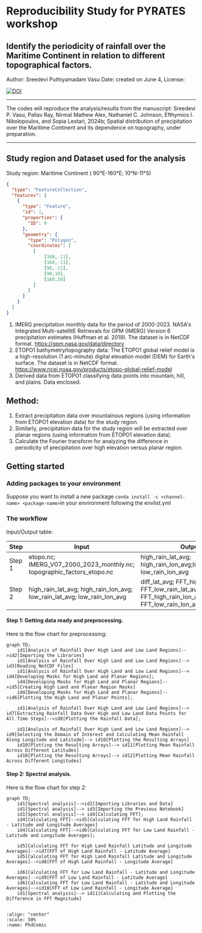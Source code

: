# Reproducibility Study for PYRATES workshop

## Identify the periodicity of rainfall over the Maritime Continent in relation to different topographical factors.

 Author: Sreedevi Puthiyamadam Vasu
 Date: created on June 4, 
 License:
 
[![DOI](https://zenodo.org/badge/810518047.svg)](https://zenodo.org/doi/10.5281/zenodo.11508508)
______________________________________________________________

The codes will reproduce the analysis/results from the manuscript: Sreedevi P. Vasu, Pallav Ray, Nirmal Mathew Alex, Nathaniel C. Johnson, Efthymios I. Nikolopoulos, and Sopia Lestari, 2024b; Spatial distribution of precipitation over the Maritime Continent and its dependence on topography, under preparation.
______________________________________________________________

## Study region and Dataset used for the analysis
Study region: Maritime Continent ( 90°E-160°E; 10°N-11°S)
```geojson
{
  "type": "FeatureCollection",
  "features": [
    {
      "type": "Feature",
      "id": 1,
      "properties": {
        "ID": 0
      },
      "geometry": {
        "type": "Polygon",
        "coordinates": [
          [
              [160,-11],
              [160,-11],
              [90,-11],
              [90,10],
              [160,10]
          ]
        ]
      }
    }
  ]
}
```

1. IMERG precipitation monthly data for the period of 2000-2023.
   NASA's Integrated Multi-satellitE Retrievals for GPM (IMERG) Version 6 precipitation estimates (Huffman et al. 2019). The dataset is in NetCDF format.
   https://gpm.nasa.gov/data/directory
2. ETOPO1 bathymetry/topography data:
   The ETOPO1 global relief model is a high-resolution (1 arc-minute) digital elevation model (DEM) for Earth's surface. The dataset is in NetCDF format.
   https://www.ncei.noaa.gov/products/etopo-global-relief-model
3. Derived data from ETOPO1 classifying data points into mountain, hill, and plains.
   Data enclosed.


## Method: 
1. Extract precipitation data over mountainous regions (using information from ETOPO1 elevation data) for the study region.
2. Similarly, precipitation data for the study region will be extracted over planar regions (using information from ETOPO1 elevation data).
3. Calculate the Fourier transform for analyzing the difference in periodicity of precipitation over high elevation versus planar region.



## Getting started

### Adding packages to your environment

Suppose you want to install a new package `conda install -c <channel-name> <package-name>`in your environment following the envlist.yml

### The workflow

Input/Output table:

| Step | Input | Output | Code |
| --- | --- | --- | --- |
| Step 1 | etopo.nc; IMERG_V07_2000_2023_monthly.nc; topographic_factors_etopo.nc| high_rain_lat_avg; high_rain_lon_avg;low_rain_lat_avg; low_rain_lon_avg | L1_prepocessing_data.ipynb | 
| Step 2 | high_rain_lat_avg; high_rain_lon_avg; low_rain_lat_avg; low_rain_lon_avg| diff_lat_avg; FFT_high_rain_lat_avg; FFT_low_rain_lat_avg; diff_lon_avg; FFT_high_rain_lon_avg; FFT_low_rain_lon_avg| L2_spectral_analysis_visualization.ipynb | 


#### Step 1: Getting data ready and preprocessing.
Here is the flow chart for preprocessing:

```mermaid
graph TD;
    id1[Analysis of Rainfall Over High Land and Low Land Regions]-->id2[Importing the Libraries]
    id1[Analysis of Rainfall Over High Land and Low Land Regions]--> id3[Reading NetCDF Files]
    id1[Analysis of Rainfall Over High Land and Low Land Regions]--> id4[Developing Masks for High Land and Planar Regions]; 
    id4[Developing Masks for High Land and Planar Regions]-->id5[Creating High Land and Planar Region Masks]
    id4[Developing Masks for High Land and Planar Regions]-->id6[Plotting the High Land and Planar Points];
    
    id1[Analysis of Rainfall Over High Land and Low Land Regions]--> id7[Extracting Rainfall Data Over High and Low Land Data Points for All Time Steps]-->id8[Plotting the Rainfall Data];

    id1[Analysis of Rainfall Over High Land and Low Land Regions]--> id9[Selecting the Domain of Interest and Calculating Mean Rainfall Along Longitude and Latitude]--> id10[Plotting the Resulting Arrays]
    id10[Plotting the Resulting Arrays]--> id11[Plotting Mean Rainfall Across Different Latitudes]
    id10[Plotting the Resulting Arrays]--> id12[Plotting Mean Rainfall Across Different Longitudes]
```

#### Step 2: Spectral analysis.
Here is the flow chart for step 2:

```mermaid
graph TD;
    id1[Spectral analysis]-->id2[Importing Libraries and Data]
    id1[Spectral analysis]--> id3[Importing the Previous Notebook]
    id1[Spectral analysis]--> id4[Calculating FFT]; 
    id4[Calculating FFT]-->id5[Calculating FFT for High Land Rainfall - Latitude and Longitude Averages]
    id4[Calculating FFT]-->id6[Calculating FFT for Low Land Rainfall - Latitude and Longitude Averages];

    id5[Calculating FFT for High Land Rainfall Latitude and Longitude Averages]-->id7[FFT of High Land Rainfall - Latitude Average]
    id5[Calculating FFT for High Land Rainfall Latitude and Longitude Averages]-->id8[FFT of High Land Rainfall - Longitude Average]
    
    id6[Calculating FFT for Low Land Rainfall - Latitude and Longitude Averages]-->id9[FFT of Low Land Rainfall - Latitude Average]
    id6[Calculating FFT for Low Land Rainfall - Latitude and Longitude Averages]-->id10[FFT of Low Land Rainfall - Longitude Average]
    id1[Spectral analysis]--> id11[Calculating and Plotting the Difference in FFT Magnitude]
   
```


```{image} /assets/images/phdComic.jpg
:align: "center"
:scale: 50%
:name: PhdComic
```




